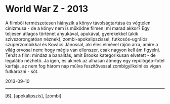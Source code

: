 # World War Z - 2013

A filmből természetesen hiányzik a könyv távolságtartása és végtelen cinizmusa - de a könyv nem is működne filmen: mi marad akkor? Egy teljesen átlagos történet anyukával, apukával, gyerekekkel (akik szívszorongatóan néznek), zombi-apokalipszissel, futkosós-ugrálós szuperzombikkal és Kovács Jánossal, aki éles elmével rájön arra, amire a világ orvosai nem: hogy mégis van ellenszer, csak nagyon kell ám figyelni. Tehát a film: mindaz a banalitás, amit Brooks kategorikusan elvetett - de legalább nézhető. Ja igen, és akinek az alhasán átmegy egy repülőgép-fotel karfája, az nem fog három nap múlva feszítővessal zombigyilkolni és vígan futkározni - sőt.

2013-09-10 

----

[6], [apokalipszis], [zombi]